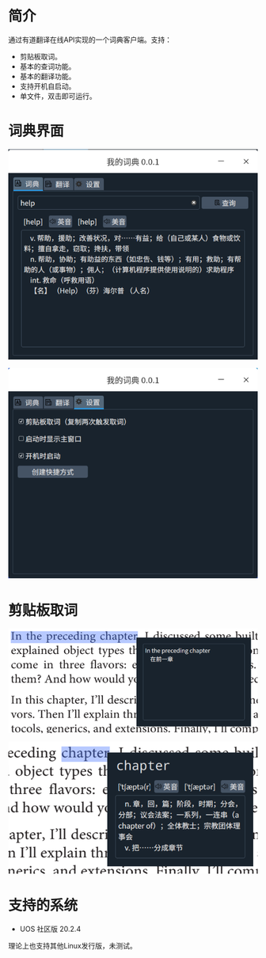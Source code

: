 # 简介

通过有道翻译在线API实现的一个词典客户端。支持：

- 剪贴板取词。
- 基本的查词功能。
- 基本的翻译功能。
- 支持开机自启动。
- 单文件，双击即可运行。



# 词典界面

![image-20211007210622308](readme.assets/image-20211007210622308.png)

![1](readme.assets/1.png)

# 剪贴板取词

![image-20211007210828627](readme.assets/image-20211007210828627.png)



![image-20211007210902191](readme.assets/image-20211007210902191.png)

# 支持的系统

- UOS 社区版 20.2.4

理论上也支持其他Linux发行版，未测试。
